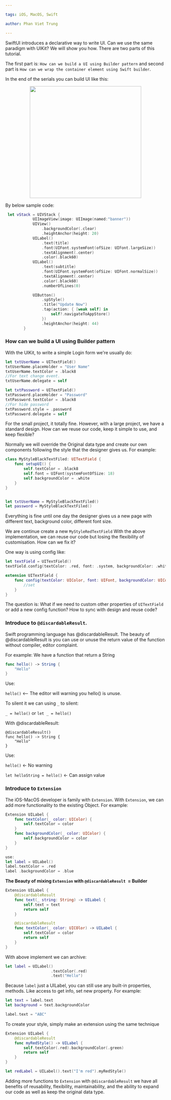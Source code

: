 ```yaml
---

tags: iOS, MacOS, Swift

author: Phan Viet Trung

---
```


SwiftUI introduces a declarative way to write UI. Can we use the same paradigm with UIKit?
We will show you how. There are two parts of this tutorial.

The first part is: `How can we build a UI using Builder pattern` and second part is `How can we wrap the container element using Swift builder`.

In the end of the serials you can build UI like this:
<p align="center">
	<img src="_assets/ios_uikit_builder_pattern_banner.png" width="350">
</p>

By below sample code:

```swift
 let vStack = UIVStack {
            UIImageView(image: UIImage(named:"banner"))
            UIView()
                .backgroundColor(.clear)
                .heightAnchor(height: 20)
            UILabel()
                .text(title)
                .font(UIFont.systemFont(ofSize: UIFont.largeSize))
                .textAlignment(.center)
                .color(.black60)
            UILabel()
                .text(subtitle)
                .font(UIFont.systemFont(ofSize: UIFont.normalSize))
                .textAlignment(.center)
                .color(.black60)
                .numberOfLines(0)

            UIButton()
                .spStyle()
                .title("Update Now")
                .tap(action: { [weak self] in
                    self?.navigateToAppStore()
                })
                .heightAnchor(height: 44)
        }

```



### **How can we build a UI using Builder pattern**

With the UIKit, to write a simple Login form we're usually do:

```swift
let txtUserName = UITextField()
txtUserName.placeHolder = "User Name"
txtUserName.textColor = .black8
//For text change event.
txtUserName.delegate = self 

let txtPassword = UITextField()
txtPassword.placeHolder = "Password"
txtPassword.textColor = .black8
//For hide password
txtPassword.style = .password
txtPassword.delegate = self
```


For the small project, it totally fine. However, with a large project, we have a standard design. How can we reuse our code, keep it simple to use, and keep flexible?

Normally we will override the Original data type and create our own components following the style that the designer gives us. For example:
```swift
class MyStyleBlackTextFiled: UITextField {
	func setupUI() {
		self.textColor = .black8
		self.font = UIFont(systemFontOfSize: 18)
		self.backgroundColor = .white
	}
}


let txtUserName = MyStyleBlackTextFiled()
let password = MyStyleBlackTextFiled()
```

Everything is fine until one day the designer gives us a new page with different text, background color, different font size.

We are continue create a new `MyStyleRedTextField`
With the above implementation, we can reuse our code but losing the flexibility of customisation. How can we fix it?

One way is using config like:
```swift
let textField = UITextField()
textField.config(textColor: .red, font: .system, backgroundColor: .white)

extension UITextField {
	func config(textColor: UIColor, font: UIFont, backgroundColor: UIColor) {
		//set
	}
}

```
The question is: What if we need to custom other properties of `UITextField` or add a new config function? How to sync with design and reuse code?

### **Introduce to `@discardableResult`.**

Swift programming language has @discardableResult. The beauty of @discardableResult is you can use or unuse the return value of the function without compiler, editor complaint.

For example:
We have a function that return a String
```swift
func hello() -> String {
	"Hello"
}
```

Use:

`hello()` <-- The editor will warning you hello() is unuse.

To silent it we can using `_` to silent:

`_ = hello()`
or 
`let _ = hello()`

With @discardableResult:
```
@discardableResult()
func hello() -> String {
	"Hello"
}
```
Use:

`hello()` <- No warning

`let helloString = hello()` <- Can assign value



### **Introduce to `Extension`**

The iOS-MacOS developer is family with `Extension`. With `Extension`, we can add more functionality to the existing Object. For example:

```swift
Extension UILabel {
	func textColor(_ color: UIColor) {
		self.textColor = color
	}
	func backgroundColor(_ color: UIColor) {
		self.backgroundColor = color
	} 
}

use:
let label = UILabel()
label.textColor = .red
label .backgroundColor = .blue
```

**The Beauty of mixing `Extension` with `@discardableResult `= Builder**

```swift
Extension UILabel {
	@discardableResult
	func text(_ string: String) -> UILabel {
		self.text = text
		return self
	}

	@discardableResult
	func textColor(_ color: UICOlor) -> UILabel {
		self.textColor = color
		return self
	}
}


```



With above implement we can archive:
```swift
let label = UILabel()
					.textColor(.red)
					.text("Hello")
```
Because `label` just a UILabel, you can still use any built-in properties, methods. Like access to get info, set new property. For example: 
```swift
let text = label.text
let background = text.backgroundColor

label.text = "ABC"
```
To create your style, simply make an extension using the same technique 

```swift
Extension UILabel {
	@discardableResult
	func myRedStyle() -> UILabel {
		self.textColor(.red).backgroundColor(.green)
		return self
	}
}

let redLabel = UILabel().text("I'm red").myRedStyle()
```

Adding more functions to `Extension` with `@discardableResult` we have all benefits of reusability, flexibility, maintainability, and the ability to expand our code as well as keep the original data type.